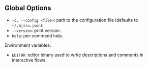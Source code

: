 ## Global Options

- `-c, --config <file>`: path to the configuration file (defaults to `~/.bjira.json`).
- `--version`: print version.
- `help`: per-command help.

Environment variables:
- `EDITOR`: editor binary used to write descriptions and comments in interactive flows.

